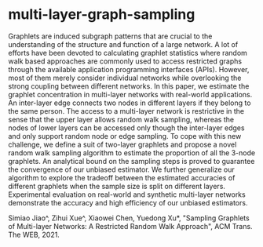 # multi-layer-graph-sampling

Graphlets are induced subgraph patterns that are crucial to the understanding of the structure and function of a large network. A lot of efforts have been devoted to calculating graphlet statistics where random walk based approaches are commonly used to access restricted graphs through the available application programming interfaces (APIs). However, most of them merely consider individual networks while overlooking the strong coupling between different networks. In this paper, we estimate the graphlet concentration in multi-layer networks with real-world applications. An inter-layer edge connects two nodes in different layers if they belong to the same person. The access to a multi-layer network is restrictive in the sense that the upper layer allows random walk sampling, whereas the nodes of lower layers can be accessed only though the inter-layer edges and only support random node or edge sampling. To cope with this new challenge, we define a suit of two-layer graphlets and propose a novel random walk sampling algorithm to estimate the proportion of all the 3-node graphlets. An analytical bound on the sampling steps is proved to guarantee the convergence of our unbiased estimator. We further generalize our algorithm to explore the tradeoff between the estimated accuracies of different graphlets when the sample size is split on different layers. Experimental evaluation on real-world and synthetic multi-layer networks demonstrate the accuracy and high efficiency of our unbiased estimators.

Simiao Jiao^, Zihui Xue^, Xiaowei Chen, Yuedong Xu*, "Sampling Graphlets of Multi-layer Networks: A Restricted Random Walk Approach", ACM Trans. The WEB, 2021.
